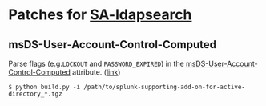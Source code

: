 # Patches for [SA-ldapsearch](https://splunkbase.splunk.com/app/1151)

## msDS-User-Account-Control-Computed

Parse flags (e.g.`LOCKOUT` and `PASSWORD_EXPIRED`) in the [msDS-User-Account-Control-Computed](https://learn.microsoft.com/en-gb/windows/win32/adschema/a-msds-user-account-control-computed) attribute. ([link](https://mdleom.com/blog/2023/10/01/splunk-ldapsearch-useraccountcontrol/))

`$ python build.py -i /path/to/splunk-supporting-add-on-for-active-directory_*.tgz`
